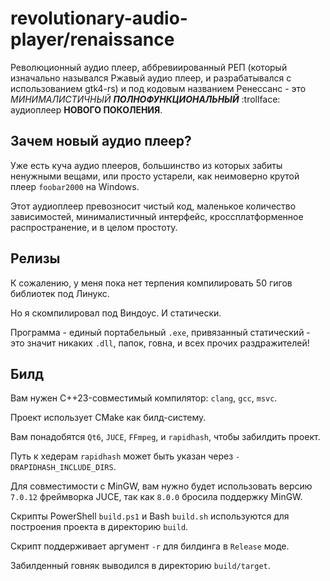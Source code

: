 # revolutionary-audio-player/renaissance

Революционный аудио плеер, аббревиированный РЕП (который изначально назывался Ржавый аудио плеер, и разрабатывался с использованием gtk4-rs) и под кодовым названием Ренессанс - это _МИНИМАЛИСТИЧНЫЙ_ **_ПОЛНОФУНКЦИОНАЛЬНЫЙ_** :trollface: аудиоплеер **НОВОГО ПОКОЛЕНИЯ**.

## Зачем новый аудио плеер?

Уже есть куча аудио плееров, большинство из которых забиты ненужными вещами, или просто устарели, как неимоверно крутой плеер `foobar2000` на Windows.

Этот аудиоплеер превозносит чистый код, маленькое количество зависимостей, минималистичный интерфейс, кроссплатформенное распространение, и в целом простоту.

## Релизы

К сожалению, у меня пока нет терпения компилировать 50 гигов библиотек под Линукс.

Но я скомпилировал под Виндоус. И статически.

Программа - единый портабельный `.exe`, привязанный статический - это значит никаких `.dll`, папок, говна, и всех прочих раздражителей!

## Билд

Вам нужен C++23-совместимый компилятор: `clang`, `gcc`, `msvc`.

Проект использует CMake как билд-систему.

Вам понадобятся `Qt6`, `JUCE`, `FFmpeg`, и `rapidhash`, чтобы забилдить проект.

Путь к хедерам `rapidhash` может быть указан через `-DRAPIDHASH_INCLUDE_DIRS`.

Для совместимости с MinGW, вам нужно будет использовать версию `7.0.12` фреймворка JUCE, так как `8.0.0` бросила поддержку MinGW.

Скрипты PowerShell `build.ps1` и Bash `build.sh` используются для построения проекта в директорию `build`.

Скрипт поддерживает аргумент `-r` для билдинга в `Release` моде.

Забилденный говняк выводился в директорию `build/target`.
